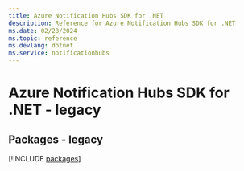 ```yaml
---
title: Azure Notification Hubs SDK for .NET
description: Reference for Azure Notification Hubs SDK for .NET
ms.date: 02/28/2024
ms.topic: reference
ms.devlang: dotnet
ms.service: notificationhubs
---
```

# Azure Notification Hubs SDK for .NET - legacy
## Packages - legacy
[!INCLUDE [packages](notification-hubs-index.md)]